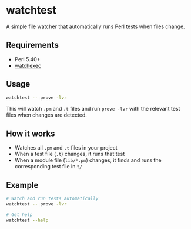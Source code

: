 # watchtest

A simple file watcher that automatically runs Perl tests when files change.

## Requirements

- Perl 5.40+
- [watchexec](https://github.com/watchexec/watchexec)

## Usage

```bash
watchtest -- prove -lvr
```

This will watch `.pm` and `.t` files and run `prove -lvr` with the relevant test files when changes are detected.

## How it works

- Watches all `.pm` and `.t` files in your project
- When a test file (`.t`) changes, it runs that test
- When a module file (`lib/*.pm`) changes, it finds and runs the corresponding test file in `t/`

## Example

```bash
# Watch and run tests automatically
watchtest -- prove -lvr

# Get help
watchtest --help
```
